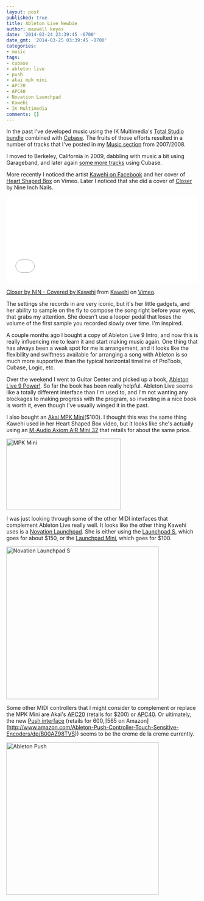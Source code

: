 ```yaml
---
layout: post
published: true
title: Ableton Live Newbie
author: maxwell keyes
date: '2014-03-24 23:39:45 -0700'
date_gmt: '2014-03-25 03:39:45 -0700'
categories:
- music
tags:
- cubase
- ableton live
- push
- akai mpk mini
- APC20
- APC40
- Novation Launchpad
- Kawehi
- IK Multimedia
comments: []
---
```

In the past I've developed music using the IK Multimedia's
[Total Studio bundle](http://www.ikmultimedia.com/products/totalstudio3/) combined with
[Cubase](http://www.steinberg.net/en/shop/cubase.html). The fruits of those efforts resulted in a number of tracks
that I've posted in my [Music section](/music/) from 2007/2008.

I moved to Berkeley, California in 2009, dabbling with music a bit using Garageband, and later again
[some more tracks](http://music.redconfetti.com/) using Cubase.

More recently I noticed the artist [Kawehi on Facebook](http://facebook.com/iamkawehi) and her cover of
[Heart Shaped Box](http://vimeo.com/88165960) on Vimeo. Later I noticed that she did a cover of
[Closer](http://vimeo.com/69575198) by Nine Inch Nails.

<iframe src="//player.vimeo.com/video/69575198" height="229" width="500" allowfullscreen="" frameborder="0"></iframe>

[Closer by NIN - Covered by Kawehi](http://vimeo.com/69575198) from [Kawehi](http://vimeo.com/iamkawehi) on [Vimeo](https://vimeo.com).

The settings she records in are very iconic, but it's her little gadgets, and her ability to sample on the fly to
compose the song right before your eyes, that grabs my attention. She doesn't use a looper pedal that loses the volume
of the first sample you recorded slowly over time. I'm inspired.

A couple months ago I bought a copy of Ableton Live 9 Intro, and now this is really influencing me to learn it and
start making music again. One thing that has always been a weak spot for me is arrangement, and it looks like the
flexibility and swiftness available for arranging a song with Ableton is so much more supportive than the typical
horizontal timeline of ProTools, Cubase, Logic, etc.

Over the weekend I went to Guitar Center and picked up a book,
[Ableton Live 9 Power!](http://www.amazon.com/Ableton-Live-Power-Comprehensive-Guide/dp/1285455401). So far the book
has been really helpful. Ableton Live seems like a totally different interface than I'm used to, and I'm not wanting
any blockages to making progress with the program, so investing in a nice book is worth it, even though I've usually
winged it in the past.

I also bought an [Akai MPK Mini](http://www.akaipro.com/product/mpkmini)($100). I thought this was the same thing
Kawehi used in her Heart Shaped Box video, but it looks like she's actually using an
[M-Audio Axiom AIR Mini 32](http://www.m-audio.com/products/en_us/AxiomAIRMini32New.html) that retails for about the
same price.

[<img alt="MPK Mini" src="{{site.assets.url_prefix}}/images/posts/mpkmini.png" width="300" height="187" />](http://www.akaipro.com/product/mpkmini)

I was just looking through some of the other MIDI interfaces that complement Ableton Live really well. It looks like
the other thing Kawehi uses is a
[Novation Launchpad](http://us.novationmusic.com/midi-controllers-digital-dj/launchpad). She is either using the
[Launchpad S](http://us.novationmusic.com/midi-controllers-digital-dj/launchpad-s), which goes for about $150, or the
[Launchpad Mini](http://us.novationmusic.com/midi-controllers-digital-dj/launchpad-mini), which goes for $100.

<img alt="Novation Launchpad S" src="{{site.assets.url_prefix}}/images/posts/novation-launchpad-s.jpg" width="400">

Some other MIDI controllers that I might consider to complement or replace the MPK Mini are Akai's
[APC20](http://www.akaipro.com/product/apc20) (retails for $200) or [APC40](http://www.akaipro.com/product/apc40).
Or ultimately, the new [Push interface](https://www.ableton.com/en/push/) (retails for $600,
[$565 on Amazon](http://www.amazon.com/Ableton-Push-Controller-Touch-Sensitive-Encoders/dp/B00AZ98TVS)) seems to be
the creme de la creme currently.

<img alt="Ableton Push" src="{{site.assets.url_prefix}}/images/posts/ableton-push.jpg" width="400">
